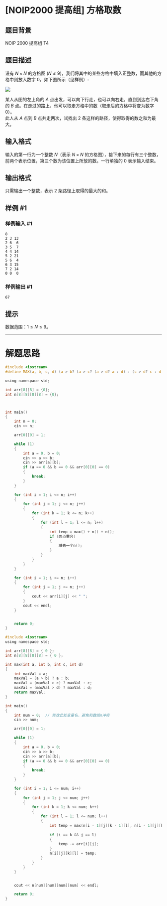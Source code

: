 # [NOIP2000 提高组] 方格取数

## 题目背景

NOIP 2000 提高组 T4

## 题目描述

设有 $N \times N$ 的方格图 $(N \le 9)$，我们将其中的某些方格中填入正整数，而其他的方格中则放入数字 $0$。如下图所示（见样例）:

![](https://cdn.luogu.com.cn/upload/image_hosting/0bpummja.png)

某人从图的左上角的 $A$ 点出发，可以向下行走，也可以向右走，直到到达右下角的 $B$ 点。在走过的路上，他可以取走方格中的数（取走后的方格中将变为数字 $0$）。  
此人从 $A$ 点到 $B$ 点共走两次，试找出 $2$ 条这样的路径，使得取得的数之和为最大。

## 输入格式

输入的第一行为一个整数 $N$（表示 $N \times N$ 的方格图），接下来的每行有三个整数，前两个表示位置，第三个数为该位置上所放的数。一行单独的 $0$ 表示输入结束。

## 输出格式

只需输出一个整数，表示 $2$ 条路径上取得的最大的和。

## 样例 #1

### 样例输入 #1

```
8
2 3 13
2 6  6
3 5  7
4 4 14
5 2 21
5 6  4
6 3 15
7 2 14
0 0  0
```

### 样例输出 #1

```
67
```

## 提示

数据范围：$1\le N\le 9$。

---

# 解题思路

```c
#include <iostream>
#define MAX(a, b, c, d) (a > b? (a > c? (a > d? a : d) : (c > d? c : d)) : (b > c? (b > d? b : d) : (c > d? c : d)))

using namespace std;

int arr[8][8] = {0};
int n[8][8][8][8] = {0};



int main()
{
    int n = 0;
    cin >> n;

    arr[0][0] = 1;

    while (1)
    {
        int a = 0, b = 0;
        cin >> a >> b;
        cin >> arr[a][b];
        if (a == 0 && b == 0 && arr[0][0] == 0)
        {
            break;
        }
    }

    for (int i = 1; i <= n; i++)
    {
        for (int j = 1; j <= n; j++)
        {
            for (int k = 1; k <= n; k++)
            {
                for (int l = 1; l <= n; l++)
                {
                    int temp = max() + n() + n();
                    if (两点重合)
                    {
                        减去一个n();
                    }
                }
            }
        }
    }

    for (int i = 1; i <= n; i++)
    {
        for (int j = 1; j <= n; j++)
        {
            cout << arr[i][j] << " ";
        }
        cout << endl;
    }


    return 0;
}
```

```c
#include <iostream>
using namespace std;

int arr[8][8] = { 0 };
int n[8][8][8][8] = { 0 };

int max(int a, int b, int c, int d)
{
    int maxVal = a;
    maxVal = (a > b) ? a : b;
    maxVal = (maxVal > c) ? maxVal : c;
    maxVal = (maxVal > d) ? maxVal : d;
    return maxVal;
}

int main()
{
    int num = 0;  // 修改此处变量名，避免和数组n冲突
    cin >> num;

    arr[0][0] = 1;

    while (1)
    {
        int a = 0, b = 0;
        cin >> a >> b;
        cin >> arr[a][b];
        if (a == 0 && b == 0 && arr[0][0] == 0)
        {
            break;
        }
    }

    for (int i = 1; i <= num; i++)
    {
        for (int j = 1; j <= num; j++)
        {
            for (int k = 1; k <= num; k++)
            {
                for (int l = 1; l <= num; l++)
                {
                    int temp = max(n[i - 1][j][k - 1][l], n[i - 1][j][k][l - 1], n[i][j - 1][k - 1][l], n[i][j - 1][k][l - 1]) + arr[i][j] + arr[k][l];
                    
                    if (i == k && j == l)
                    {
                        temp -= arr[i][j];
                    }
                    n[i][j][k][l] = temp;
                }
            }
        }
    }


    cout << n[num][num][num][num] << endl;

    return 0;
}
```

